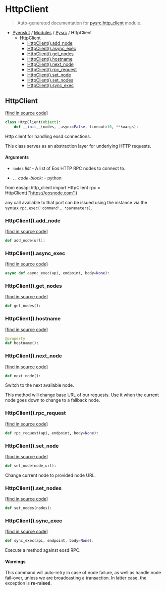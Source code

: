 # HttpClient

> Auto-generated documentation for [pysrc.http_client](https://github.com/AMAX-DAO-DEV/pyamaxkit/blob/master/pysrc/http_client.py) module.

- [Pyeoskit](../README.md#pyeoskit-index) / [Modules](../MODULES.md#pyeoskit-modules) / [Pysrc](index.md#pysrc) / HttpClient
    - [HttpClient](#httpclient)
        - [HttpClient().add_node](#httpclientadd_node)
        - [HttpClient().async_exec](#httpclientasync_exec)
        - [HttpClient().get_nodes](#httpclientget_nodes)
        - [HttpClient().hostname](#httpclienthostname)
        - [HttpClient().next_node](#httpclientnext_node)
        - [HttpClient().rpc_request](#httpclientrpc_request)
        - [HttpClient().set_node](#httpclientset_node)
        - [HttpClient().set_nodes](#httpclientset_nodes)
        - [HttpClient().sync_exec](#httpclientsync_exec)

## HttpClient

[[find in source code]](https://github.com/AMAX-DAO-DEV/pyamaxkit/blob/master/pysrc/http_client.py#L23)

```python
class HttpClient(object):
    def __init__(nodes, _async=False, timeout=10, **kwargs):
```

Http client for handling eosd connections.

This class serves as an abstraction layer for underlying HTTP requests.

#### Arguments

- `nodes` *list* - A list of Eos HTTP RPC nodes to connect to.

- `..` *code-block:* - python

from eosapi.http_client import HttpClient
rpc = HttpClient(['https://eosnode.com'])

any call available to that port can be issued using the instance
via the syntax ``rpc.exec('command', *parameters)``.

### HttpClient().add_node

[[find in source code]](https://github.com/AMAX-DAO-DEV/pyamaxkit/blob/master/pysrc/http_client.py#L68)

```python
def add_node(url):
```

### HttpClient().async_exec

[[find in source code]](https://github.com/AMAX-DAO-DEV/pyamaxkit/blob/master/pysrc/http_client.py#L139)

```python
async def async_exec(api, endpoint, body=None):
```

### HttpClient().get_nodes

[[find in source code]](https://github.com/AMAX-DAO-DEV/pyamaxkit/blob/master/pysrc/http_client.py#L65)

```python
def get_nodes():
```

### HttpClient().hostname

[[find in source code]](https://github.com/AMAX-DAO-DEV/pyamaxkit/blob/master/pysrc/http_client.py#L83)

```python
@property
def hostname():
```

### HttpClient().next_node

[[find in source code]](https://github.com/AMAX-DAO-DEV/pyamaxkit/blob/master/pysrc/http_client.py#L72)

```python
def next_node():
```

Switch to the next available node.

This method will change base URL of our requests.
Use it when the current node goes down to change to a fallback node.

### HttpClient().rpc_request

[[find in source code]](https://github.com/AMAX-DAO-DEV/pyamaxkit/blob/master/pysrc/http_client.py#L87)

```python
def rpc_request(api, endpoint, body=None):
```

### HttpClient().set_node

[[find in source code]](https://github.com/AMAX-DAO-DEV/pyamaxkit/blob/master/pysrc/http_client.py#L79)

```python
def set_node(node_url):
```

Change current node to provided node URL.

### HttpClient().set_nodes

[[find in source code]](https://github.com/AMAX-DAO-DEV/pyamaxkit/blob/master/pysrc/http_client.py#L59)

```python
def set_nodes(nodes):
```

### HttpClient().sync_exec

[[find in source code]](https://github.com/AMAX-DAO-DEV/pyamaxkit/blob/master/pysrc/http_client.py#L93)

```python
def sync_exec(api, endpoint, body=None):
```

Execute a method against eosd RPC.

#### Warnings

This command will auto-retry in case of node failure, as well as handle
node fail-over, unless we are broadcasting a transaction.
In latter case, the exception is **re-raised**.
